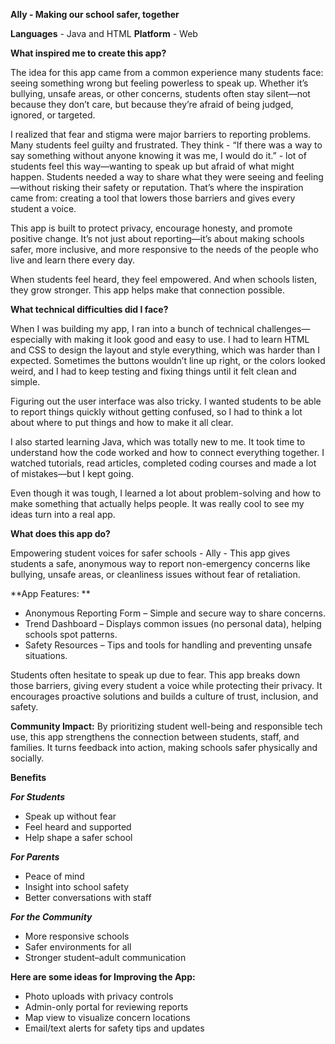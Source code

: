 **Ally - Making our school safer, together**

**Languages** - Java and HTML
**Platform** - Web

**What inspired me to create this app?**

The idea for this app came from a common experience many students face: seeing something wrong but feeling powerless to speak up. Whether it’s bullying, unsafe areas, or other concerns, students often stay silent—not because they don’t care, but because they’re afraid of being judged, ignored, or targeted.

I realized that fear and stigma were major barriers to reporting problems. Many students feel guilty and frustrated. They think - “If there was a way to say something without anyone knowing it was me, I would do it.” -  lot of students feel this way—wanting to speak up but afraid of what might happen. Students needed a way to share what they were seeing and feeling—without risking their safety or reputation. That’s where the inspiration came from: creating a tool that lowers those barriers and gives every student a voice. 

This app is built to protect privacy, encourage honesty, and promote positive change. It’s not just about reporting—it’s about making schools safer, more inclusive, and more responsive to the needs of the people who live and learn there every day.

When students feel heard, they feel empowered. And when schools listen, they grow stronger. This app helps make that connection possible.

**What technical difficulties did I face?**

When I was building my app, I ran into a bunch of technical challenges—especially with making it look good and easy to use. I had to learn HTML and CSS to design the layout and style everything, which was harder than I expected. Sometimes the buttons wouldn’t line up right, or the colors looked weird, and I had to keep testing and fixing things until it felt clean and simple.

Figuring out the user interface was also tricky. I wanted students to be able to report things quickly without getting confused, so I had to think a lot about where to put things and how to make it all clear.

I also started learning Java, which was totally new to me. It took time to understand how the code worked and how to connect everything together. I watched tutorials, read articles, completed coding courses and made a lot of mistakes—but I kept going.

Even though it was tough, I learned a lot about problem-solving and how to make something that actually helps people. It was really cool to see my ideas turn into a real app.

**What does this app do?**

Empowering student voices for safer schools - Ally - This app gives students a safe, anonymous way to report non-emergency concerns like bullying, unsafe areas, or cleanliness issues without fear of retaliation. 

**App Features: **
- Anonymous Reporting Form – Simple and secure way to share concerns.
- Trend Dashboard – Displays common issues (no personal data), helping schools spot patterns.
- Safety Resources – Tips and tools for handling and preventing unsafe situations.

Students often hesitate to speak up due to fear. This app breaks down those barriers, giving every student a voice while protecting their privacy. It encourages proactive solutions and builds a culture of trust, inclusion, and safety.

**Community Impact:** By prioritizing student well-being and responsible tech use, this app strengthens the connection between students, staff, and families. It turns feedback into action, making schools safer physically and socially.

**Benefits**

_**For Students**_
- Speak up without fear
- Feel heard and supported
- Help shape a safer school

_**For Parents**_
- Peace of mind
- Insight into school safety
- Better conversations with staff

_**For the Community**_
- More responsive schools
- Safer environments for all
- Stronger student–adult communication

**Here are some ideas for Improving the App:**

- Photo uploads with privacy controls
- Admin-only portal for reviewing reports
- Map view to visualize concern locations
- Email/text alerts for safety tips and updates

